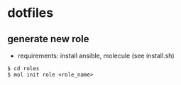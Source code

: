 # dotfiles

## generate new role
- requirements: install ansible, molecule (see install.sh)

```shell
$ cd roles
$ mol init role <role_name>
```